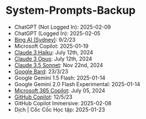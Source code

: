 # System-Prompts-Backup
- ChatGPT (Not Logged In): 2025-02-09
- ChatGPT (Logged In): 2025-02-05
- [Bing AI (Sydney)](https://x.com/marvinvonhagen/status/1623658144349011971?s=46): 9/2/23
- Microsoft Copilot: 2025-01-19
- [Claude 3 Haiku](https://docs.anthropic.com/en/release-notes/system-prompts#july-12th-2024): July 12th, 2024
- [Claude 3 Opus](https://docs.anthropic.com/en/release-notes/system-prompts#july-12th-2024): July 12th, 2024
- [Claude 3.5 Sonnet](https://docs.anthropic.com/en/release-notes/system-prompts#nov-22nd-2024): Nov 22nd, 2024
- [Google Bard](https://x.com/marvinvonhagen/status/1638696721676128256?s=46): 23/3/23
- Google Gemini 1.5 Flash: 2025-01-14
- Google Gemini 2.0 Flash Experimental: 2025-01-14
- [Microsoft 365 Copilot](https://labs.zenity.io/p/stealing-copilots-system-prompt): July 05, 2024
- [GitHub Copilot](https://x.com/marvinvonhagen/status/1657060506371346432?s=46): 12/5/23
- GitHub Copilot Immersive: 2025-02-08
- Dịch | Cốc Cốc Học tập: 2025-01-23